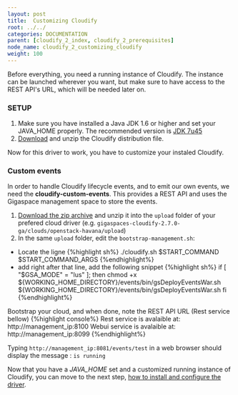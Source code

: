 ```yaml
---
layout: post
title:  Customizing Cloudify
root: ../../
categories: DOCUMENTATION
parent: [cloudify_2_index, cloudify_2_prerequisites]
node_name: cloudify_2_customizing_cloudify
weight: 100
---
```


Before everything, you need a running instance of Cloudify. The instance can be launched wherever you want, but make sure to have access to the REST API's URL, which will be needed later on.

### SETUP ###

1. Make sure you have installed a Java JDK 1.6 or higher and set your JAVA_HOME properly. The recommended version is [JDK 7u45][jdk7u45-link]
2. [Download][CDFY_archive-link] and unzip the Cloudify distribution file.

Now for this driver to work, you have to customize your instaled Cloudify.

### Custom events ###
In order to handle Cloudify lifecycle events, and to emit our own events, we need the **cloudify-custom-events**. This provides a REST API and uses the Gigaspace management space to store the events.

1. [Download the zip archive](../../files/cloudify2_driver/cloudify-events-rest-distrib.zip) and unzip it into the `upload` folder of your prefered cloud driver (e.g. `gigaspaces-cloudify-2.7.0-ga/clouds/openstack-havana/upload`)
2. In the same `upload` folder, edit the `bootstrap-management.sh`:

* Locate the ligne
{%highlight sh%}
./cloudify.sh $START_COMMAND $START_COMMAND_ARGS
{%endhighlight%}
* add right after that line, add the following snippet
{%highlight sh%}
if [ "$GSA_MODE" = "lus" ]; then
chmod +x ${WORKING_HOME_DIRECTORY}/events/bin/gsDeployEventsWar.sh
${WORKING_HOME_DIRECTORY}/events/bin/gsDeployEventsWar.sh
fi
{%endhighlight%}

Bootstrap your cloud, and when done, note the REST API URL (Rest service bellow)
{%highlight console%}
Rest service is avalaible at: http://management_ip:8100
Webui service is avalaible at: http://management_ip:8099
{%endhighlight%}

Typing `http://management_ip:8081/events/test` in a web browser should display the message : `is running`

Now that you have a *JAVA_HOME* set and a customized running instance of Cloudify, you can move to the next step, [how to install and configure the driver](install_config.html "install and configure").

<!-- Links -->

[jdk7u45-link]: http://www.oracle.com/technetwork/java/javase/downloads/java-archive-downloads-javase7-521261.html#jdk-7u45-oth-JPR "JDK7u45 Download"

[CDFY_archive-link]: http://getcloudify.org/downloads/get_cloudify_2x.html

[cloudify-custom-events-repo]: # "not yet accessible"


